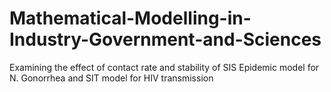 # Mathematical-Modelling-in-Industry-Government-and-Sciences
Examining the effect of contact rate and stability of SIS Epidemic model  for N. Gonorrhea and SIT model for HIV transmission
